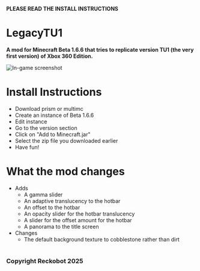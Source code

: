 **PLEASE READ THE INSTALL INSTRUCTIONS**

# LegacyTU1
**A mod for Minecraft Beta 1.6.6 that tries to replicate version TU1 (the very first version) of Xbox 360 Edition.**

![In-game screenshot](https://cdn.modrinth.com/data/7tCXfjkz/images/2fe0cfe7da2054de90a1862a701151befe608bda.png)

# Install Instructions

- Download prism or multimc
- Create an instance of Beta 1.6.6
- Edit instance
- Go to the version section
- Click on "Add to Minecraft.jar"
- Select the zip file you downloaded earlier
- Have fun!

# What the mod changes

- Adds
  - A gamma slider
  - An adaptive translucency to the hotbar
  - An offset to the hotbar
  - An opacity slider for the hotbar translucency
  - A slider for the offset amount for the hotbar
  - A panorama to the title screen
- Changes
  - The default background texture to cobblestone rather than dirt

#
### **Copyright Reckobot 2025**
